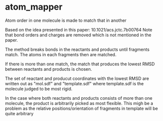 # atom_mapper
Atom order in one molecule is made to match that in another

Based on the idea presented in this paper: 10.1021/acs.jctc.7b00764
Note that bond orders and charges are removed which is not mentioned in the paper.

The method breaks bonds in the reactants and products until fragments match.  The atoms in each fragments then are matched.

If there is more than one match, the match that produces the lowest RMSD between reactants and products is chosen.

The set of reactant and producut coordinates with the lowest RMSD are written out as "mol.sdf" and "template.sdf" where template.sdf is the molecule judged to be most rigid.

In the case where both reactants and products consists of more than one molecule, the product is arbitrarily picked as most flexible. This migh be a problem as the relative positions/orientation of fragments in template will be quite arbitrary
